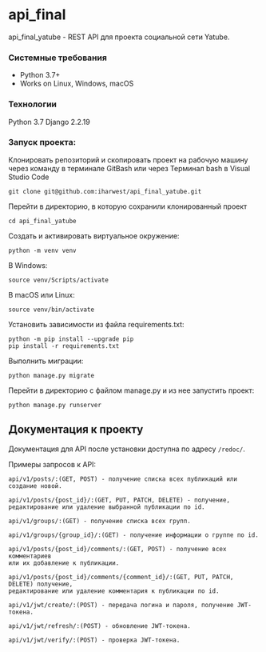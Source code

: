 # api_final
api_final_yatube - REST API для проекта социальной сети Yatube.

### Системные требования
- Python 3.7+
- Works on Linux, Windows, macOS

### Технологии
Python 3.7
Django 2.2.19

### Запуск проекта:
Клонировать репозиторий и скопировать проект на рабочую машину через команду в терминале
GitBash или через Терминал bash в Visual Studio Code
```
git clone git@github.com:iharwest/api_final_yatube.git
```
Перейти в директорию, в которую сохранили клонированный проект 
```
cd api_final_yatube
```
Cоздать и активировать виртуальное окружение:
```
python -m venv venv
```
В Windows:
```
source venv/Scripts/activate
```
В macOS или Linux:
```
source venv/bin/activate
```
Установить зависимости из файла requirements.txt:
```
python -m pip install --upgrade pip
pip install -r requirements.txt
```
Выполнить миграции:
```
python manage.py migrate
```
Перейти в директорию с файлом manage.py и из нее запустить проект:
```
python manage.py runserver
```
Документация к проекту
----------
Документация для API после установки доступна по адресу ```/redoc/```.

Примеры запросов к API:
```
api/v1/posts/:(GET, POST) - получение списка всех публикаций или создание новой.

api/v1/posts/{post_id}/:(GET, PUT, PATCH, DELETE) - получение, 
редактирование или удаление выбранной публикации по id.

api/v1/groups/:(GET) - получение списка всех групп.

api/v1/groups/{group_id}/:(GET) - получение информации о группе по id.

api/v1/posts/{post_id}/comments/:(GET, POST) - получение всех комментариев 
или их добавление к публикации.

api/v1/posts/{post_id}/comments/{comment_id}/:(GET, PUT, PATCH, DELETE) получение, 
редактирование или удаление комментария к публикации по id.

api/v1/jwt/create/:(POST) - передача логина и пароля, получение JWT-токена.

api/v1/jwt/refresh/:(POST) - обновление JWT-токена. 

api/v1/jwt/verify/:(POST) - проверка JWT-токена.
```
